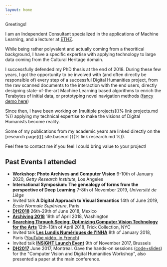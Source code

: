 ```yaml
---
layout: home
---
```


Greetings!

I am an Independent Consultant specialized in the applications of Machine Learning, and a lecturer at [ETHZ](https://ethz.ch).

While being rather polyvalent and actually coming from a theoritical background, I have a specific expertise with applying technology to large data coming from the Cultural Heritage domain.

I successfully defended my PhD thesis at the end of 2018. During these few years, I got the opportunity to be involved with (and often directly be responsible of) every step of a successful Digital Humanities project, from the raw scanned documents to the interaction with the end users, directly designing state-of-the-art Machine Learning based algorithms to enrich the Terabytes of initial data, or prototyping novel navigation methods ([fancy demo here](/projects/thesis.html))

Since then, I have been working on [multiple projects]({% link projects.md %}) applying my technical expertise to make the visions of Digital Humanists become reality.

Some of my publications from my academic years are linked directly on the [research page]({{ site.baseurl }}{% link research.md %}).

Feel free to contact me if you feel I could bring value to your project!

## Past Events I attended

- **Workshop: Photo Archives and Computer Vision** 9-10th of January 2020, *Getty Research Institute*, Los Angeles
- **International Symposium: The genealogy of forms from the perspective of Deep Learning** 7-8th of November 2019, *Université de Liège*
- Invited talk **A Digital Approach to Visual Semantics** 14th of June 2019, *École Normale Supérieure*, Paris
- **[DH2018](https://dh2018.adho.org/en/)** 26th-29th of June 2018, Mexico
- **[Archiving 2018](http://www.imaging.org/site/IST/Conferences/Archiving/IST/Conferences/Archiving/Archiving_Home.aspx)** 18th of April 2018, Washington
- **[Searching Through Seeing: Optimizing Computer Vision Technology for the Arts](https://www.frick.org/research/upcoming_symposia)** 12th-13th of April 2018, Frick Collection, NYC
- Invited talk **[Les Lundis Numériques de l'INHA](https://www.inha.fr/fr/agenda/parcourir-par-annee/en-2018/janvier-2018-1/lundisnum-2018-projet-replica.html)** 8th of January 2018, Paris ([YouTube vidéo, in French](https://www.youtube.com/watch?v=JxFMEAokjTM))
- Invited talk **[INSIGHT Launch Event](http://uahost.uantwerpen.be/platformdh/index.php/event/insight-launch-event-ai-and-the-linking-of-digital-heritage-data/)** 9th of November 2017, Brussels
- **[DH2017](https://dh2018.adho.org/en/)** June 2017, Montréal. Gave the hands-on sessions ([code+slides](https://github.com/SeguinBe/DHWorkshop2017)) for the "Computer Vision and Digital Humanities Workshop", also presented a paper at the main conference.
